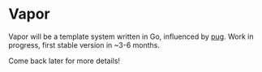# Vapor

Vapor will be a template system written in Go, influenced by [pug](https://github.com/pugjs/pug).
Work in progress, first stable version in ~3-6 months.

Come back later for more details!

